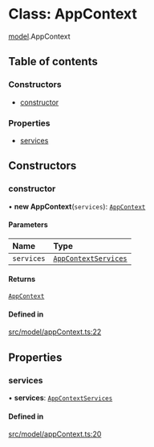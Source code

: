 # Class: AppContext

[model](../modules/model.md).AppContext

## Table of contents

### Constructors

- [constructor](model.AppContext.md#constructor)

### Properties

- [services](model.AppContext.md#services)

## Constructors

### constructor

• **new AppContext**(`services`): [`AppContext`](model.AppContext.md)

#### Parameters

| Name | Type |
| :------ | :------ |
| `services` | [`AppContextServices`](model.AppContextServices.md) |

#### Returns

[`AppContext`](model.AppContext.md)

#### Defined in

[src/model/appContext.ts:22](https://github.com/gethubai/hubai-core/blob/43abc4a/src/model/appContext.ts#L22)

## Properties

### services

• **services**: [`AppContextServices`](model.AppContextServices.md)

#### Defined in

[src/model/appContext.ts:20](https://github.com/gethubai/hubai-core/blob/43abc4a/src/model/appContext.ts#L20)
